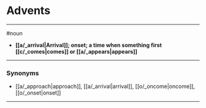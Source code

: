 # Advents
---
#noun
- **[[a/_arrival|Arrival]]; onset; a time when something first [[c/_comes|comes]] or [[a/_appears|appears]]**
---
### Synonyms
- [[a/_approach|approach]], [[a/_arrival|arrival]], [[o/_oncome|oncome]], [[o/_onset|onset]]
---
